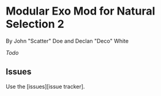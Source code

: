 
Modular Exo Mod for Natural Selection 2
=====

By John "Scatter" Doe and Declan "Deco" White

*Todo*

Issues
-----
Use the [issues][issue tracker].






[issues]: https://github.com/scatterns2/ModularExo/issues
